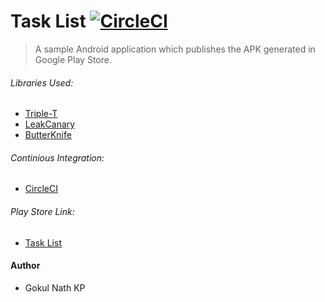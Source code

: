# Task List [![CircleCI](https://circleci.com/gh/gokulnathperiasamy/TaskList/tree/master.svg?style=shield)](https://circleci.com/gh/gokulnathperiasamy/TaskList/tree/master)

> A sample Android application which publishes the APK generated in Google Play Store.

###### Libraries Used:

- [Triple-T](https://github.com/Triple-T/gradle-play-publisher) 
- [LeakCanary](https://github.com/square/leakcanary)
- [ButterKnife](https://github.com/JakeWharton/butterknife)

###### Continious Integration:

- [CircleCI](https://circleci.com/gh/gokulnathperiasamy/TaskList)

###### Play Store Link:

- [Task List](https://play.google.com/store/apps/details?id=com.kpgn.tasklist)


#### Author

- Gokul Nath KP

